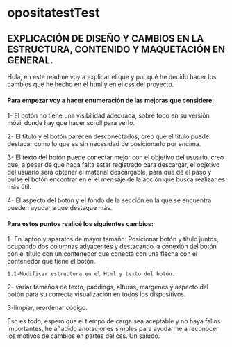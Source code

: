 # opositatestTest

<h2>EXPLICACIÓN DE DISEÑO Y CAMBIOS EN LA ESTRUCTURA, CONTENIDO Y MAQUETACIÓN EN GENERAL. </h2>

Hola, en este readme voy a explicar el que y por qué he decido hacer los cambios que he hecho en el html y en el css del proyecto.

 
<h4>Para empezar voy a hacer enumeración de las mejoras que considere:</h4>
 
  1- El botón no tiene una visibilidad adecuada, sobre todo en su versión móvil donde hay que hacer scroll para verlo.
  
  2- El título y el botón parecen desconectados, creo que el titulo puede destacar como lo que es sin necesidad de posicionarlo por encima.
  
  3- El texto del botón puede conectar mejor con el objetivo del usuario, creo que, a pesar de que haga falta estar registrado para descargar,
  el objetivo del usuario será obtener el material descargable, para que dé el paso y pulse el botón encontrar en él el mensaje de la acción que 
  busca realizar es más útil.
  
  4- El aspecto del botón y el fondo de la sección en la que se encuentra pueden ayudar a que destaque más.
 
<h4>
Para estos puntos realicé los siguientes cambios:
</h4>
  1- En laptop y aparatos de mayor tamaño: Posicionar botón y título juntos, ocupando dos columnas adyacentes y destacando la conexión del botón con el título con un contenedor
  que conecta con una flecha con el contenedor que tiene el botón. 
  
    1.1-Modificar estructura en el Html y texto del botón.
    
  2- variar tamaños de texto, paddings, alturas, márgenes y aspecto del botón para su correcta visualización en todos los dispositivos.
  
 
 3-limpiar, reordenar código.


Eso es todo, espero que el tiempo de carga sea aceptable y no haya fallos importantes, he añadido anotaciones simples para ayudarme a reconocer
los motivos de cambios en partes del css. Un saludo.
